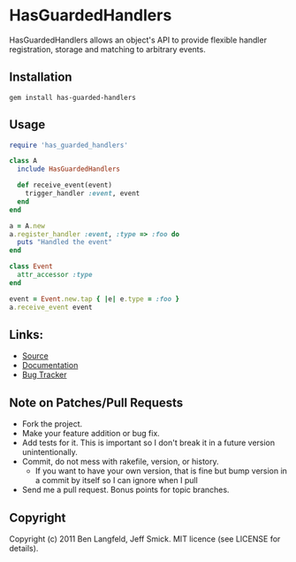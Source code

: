# HasGuardedHandlers
HasGuardedHandlers allows an object's API to provide flexible handler registration, storage and matching to arbitrary events.

## Installation
    gem install has-guarded-handlers

## Usage

```ruby
require 'has_guarded_handlers'

class A
  include HasGuardedHandlers

  def receive_event(event)
    trigger_handler :event, event
  end
end

a = A.new
a.register_handler :event, :type => :foo do
  puts "Handled the event"
end

class Event
  attr_accessor :type
end

event = Event.new.tap { |e| e.type = :foo }
a.receive_event event
```

## Links:
* [Source](https://github.com/adhearsion/has-guarded-handlers)
* [Documentation](http://rdoc.info/github/adhearsion/has-guarded-handlers/master/frames)
* [Bug Tracker](https://github.com/adhearsion/has-guarded-handlers/issues)

## Note on Patches/Pull Requests

* Fork the project.
* Make your feature addition or bug fix.
* Add tests for it. This is important so I don't break it in a future version unintentionally.
* Commit, do not mess with rakefile, version, or history.
  * If you want to have your own version, that is fine but bump version in a commit by itself so I can ignore when I pull
* Send me a pull request. Bonus points for topic branches.

## Copyright

Copyright (c) 2011 Ben Langfeld, Jeff Smick. MIT licence (see LICENSE for details).
